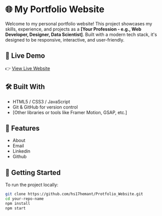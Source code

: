 # 🌐 My Portfolio Website

Welcome to my personal portfolio website! This project showcases my skills, experience, and projects as a **[Your Profession - e.g., Web Developer, Designer, Data Scientist]**. Built with a modern tech stack, it's designed to be responsive, interactive, and user-friendly.

## 🚀 Live Demo

👉 [View Live Website](https://github.com/hs17hemant/Protfolio_Website.git)


## 🛠️ Built With

- HTML5 / CSS3 / JavaScript
- Git & GitHub for version control  
- [Other libraries or tools like Framer Motion, GSAP, etc.]

## 📂 Features

- About
- Email
- Linkedin
- Github

## 📌 Getting Started

To run the project locally:

```bash
git clone https://github.com/hs17hemant/Protfolio_Website.git
cd your-repo-name
npm install
npm start
